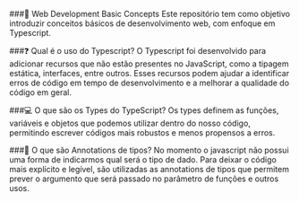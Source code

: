 ###🚀 Web Development Basic Concepts
Este repositório tem como objetivo introduzir conceitos básicos de desenvolvimento web, com enfoque em Typescript.

###❓ Qual é o uso do Typescript?
O Typescript foi desenvolvido para adicionar recursos que não estão presentes no JavaScript, como a tipagem estática, interfaces, entre outros. Esses recursos podem ajudar a identificar erros de código em tempo de desenvolvimento e a melhorar a qualidade do código em geral.

###💻 O que são os Types do TypeScript?
Os types definem as funções, variáveis e objetos que podemos utilizar dentro do nosso código, permitindo escrever códigos mais robustos e menos propensos a erros.

###📝 O que são Annotations de tipos?
No momento o javascript não possui uma forma de indicarmos qual será o tipo de dado. Para deixar o código mais explícito e legível, são utilizadas as annotations de tipos que permitem prever o argumento que será passado no parâmetro de funções e outros usos.
